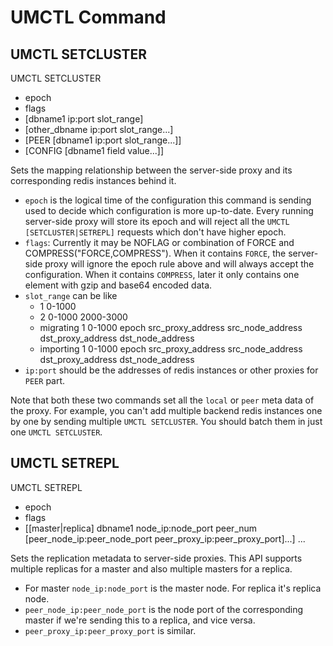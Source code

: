 # UMCTL Command
## UMCTL SETCLUSTER
UMCTL SETCLUSTER
- epoch
- flags
- [dbname1 ip:port slot_range]
- [other_dbname ip:port slot_range...]
- [PEER [dbname1 ip:port slot_range...]]
- [CONFIG [dbname1 field value...]]

Sets the mapping relationship between the server-side proxy and its corresponding redis instances behind it.

- `epoch` is the logical time of the configuration this command is sending used to decide which configuration is more up-to-date.
Every running server-side proxy will store its epoch and will reject all the `UMCTL [SETCLUSTER|SETREPL]` requests which don't have higher epoch.
- `flags`: Currently it may be NOFLAG or combination of FORCE and COMPRESS("FORCE,COMPRESS").
When it contains `FORCE`, the server-side proxy will ignore the epoch rule above and will always accept the configuration.
When it contains `COMPRESS`, later it only contains one element with gzip and base64 encoded data.
- `slot_range` can be like
    - 1 0-1000
    - 2 0-1000 2000-3000
    - migrating 1 0-1000 epoch src_proxy_address src_node_address dst_proxy_address dst_node_address
    - importing 1 0-1000 epoch src_proxy_address src_node_address dst_proxy_address dst_node_address
- `ip:port` should be the addresses of redis instances or other proxies for `PEER` part.

Note that both these two commands set all the `local` or `peer` meta data of the proxy.
For example, you can't add multiple backend redis instances one by one by sending multiple `UMCTL SETCLUSTER`.
You should batch them in just one `UMCTL SETCLUSTER`.

## UMCTL SETREPL
UMCTL SETREPL
- epoch
- flags
- [[master|replica] dbname1 node_ip:node_port peer_num [peer_node_ip:peer_node_port peer_proxy_ip:peer_proxy_port]...] ...

Sets the replication metadata to server-side proxies. This API supports multiple replicas for a master and also multiple masters for a replica.

- For master `node_ip:node_port` is the master node. For replica it's replica node.
- `peer_node_ip:peer_node_port` is the node port of the corresponding master if we're sending this to a replica, and vice versa.
- `peer_proxy_ip:peer_proxy_port` is similar.